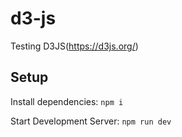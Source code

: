 # d3-js

Testing D3JS(https://d3js.org/)

## Setup

Install dependencies:
`npm i`

Start Development Server:
`npm run dev`
